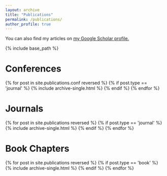 ```yaml
---
layout: archive
title: "Publications"
permalink: /publications/
author_profile: true
---
```


You can also find my articles on <u><a href="{{author.googlescholar}}">my Google Scholar profile</a>.</u>

{% include base_path %}


Conferences
======
{% for post in site.publications.conf reversed %}
  {% if post.type == 'journal' %}
    {% include archive-single.html %}
  {% endif %}
{% endfor %}

Journals
======
{% for post in site.publications reversed %}
  {% if post.type == 'journal' %}
    {% include archive-single.html %}
  {% endif %}
{% endfor %}

Book Chapters
======
{% for post in site.publications reversed %}
  {% if post.type == 'book' %}
    {% include archive-single.html %}
  {% endif %}
{% endfor %}
